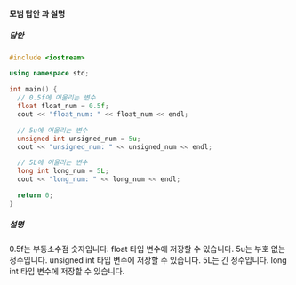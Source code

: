 #### 모범 답안 과 설명
##### 답안
```cpp
#include <iostream>

using namespace std;

int main() {
  // 0.5f에 어울리는 변수
  float float_num = 0.5f;
  cout << "float_num: " << float_num << endl;

  // 5u에 어울리는 변수
  unsigned int unsigned_num = 5u;
  cout << "unsigned_num: " << unsigned_num << endl;

  // 5L에 어울리는 변수
  long int long_num = 5L;
  cout << "long_num: " << long_num << endl;

  return 0;
}
```
##### 설명
0.5f는 부동소수점 숫자입니다. float 타입 변수에 저장할 수 있습니다.
5u는 부호 없는 정수입니다. unsigned int 타입 변수에 저장할 수 있습니다.
5L는 긴 정수입니다. long int 타입 변수에 저장할 수 있습니다.
